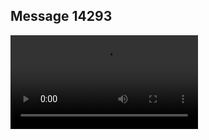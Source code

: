 ## Message 14293



![Video](https://data.iron-swords.co.il/2024/December/05/14293/14293_media.mp4)

